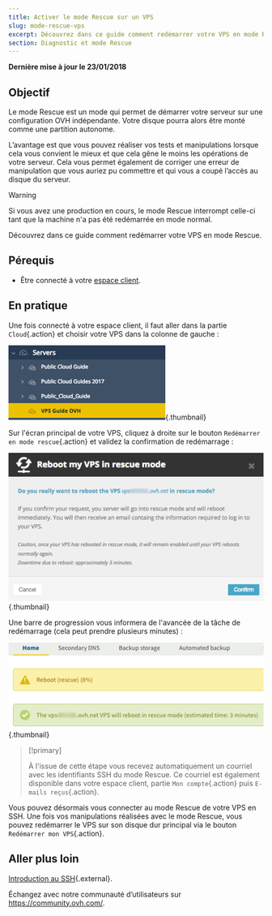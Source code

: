 ```yaml
---
title: Activer le mode Rescue sur un VPS
slug: mode-rescue-vps
excerpt: Découvrez dans ce guide comment redémarrer votre VPS en mode Rescue.
section: Diagnostic et mode Rescue
---
```


**Dernière mise à jour le 23/01/2018**

## Objectif

Le mode Rescue est un mode qui permet de démarrer votre serveur sur une configuration OVH indépendante. Votre disque pourra alors être monté comme une partition autonome.

L’avantage est que vous pouvez réaliser vos tests et manipulations lorsque cela vous convient le mieux et que cela gêne le moins les opérations de votre serveur. Cela vous permet également de corriger une erreur de manipulation que vous auriez pu commettre et qui vous a coupé l’accès au disque du serveur.

> [!warning]
>
> Si vous avez une production en cours, le mode Rescue interrompt celle-ci tant que la machine n'a pas été redémarrée en mode normal.
> 

Découvrez dans ce guide comment redémarrer votre VPS en mode Rescue.

## Pérequis

- Être connecté à votre [espace client](https://ca.ovh.com/auth/).


## En pratique

Une fois connecté à votre espace client, il faut aller dans la partie `Cloud`{.action} et choisir votre VPS dans la colonne de gauche :

![Partie VPS dans l'espace client](images/vps_rescue1.png){.thumbnail}

Sur l'écran principal de votre VPS, cliquez à droite sur le bouton `Redémarrer en mode rescue`{.action} et validez la confirmation de redémarrage :

![Validation du mode Rescue](images/vps_rescue2.png){.thumbnail}

Une barre de progression vous informera de l'avancée de la tâche de redémarrage (cela peut prendre plusieurs minutes) :

![Progression du mode Rescue](images/rescue_task.png){.thumbnail}

> [!primary]
>
> À l'issue de cette étape vous recevez automatiquement un courriel avec les identifiants SSH du mode Rescue. Ce courriel est également disponible dans votre espace client, partie `Mon compte`{.action} puis `E-mails reçus`{.action}.
> 

Vous pouvez désormais vous connecter au mode Rescue de votre VPS en SSH. Une fois vos manipulations réalisées avec le mode Rescue, vous pouvez redémarrer le VPS sur son disque dur principal via le bouton `Redémarrer mon VPS`{.action}.


## Aller plus loin

[Introduction au SSH](https://docs.ovh.com/ca/fr/dedicated/ssh-introduction/){.external}.

Échangez avec notre communauté d’utilisateurs sur <https://community.ovh.com/>.